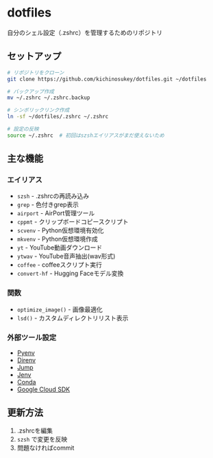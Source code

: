 # dotfiles

自分のシェル設定（.zshrc）を管理するためのリポジトリ

## セットアップ

```bash
# リポジトリをクローン
git clone https://github.com/kichinosukey/dotfiles.git ~/dotfiles

# バックアップ作成
mv ~/.zshrc ~/.zshrc.backup

# シンボリックリンク作成
ln -sf ~/dotfiles/.zshrc ~/.zshrc

# 設定の反映
source ~/.zshrc  # 初回はszshエイリアスがまだ使えないため
```

## 主な機能

### エイリアス
- `szsh` - .zshrcの再読み込み
- `grep` - 色付きgrep表示
- `airport` - AirPort管理ツール
- `cppmt` - クリップボードコピースクリプト
- `scvenv` - Python仮想環境有効化
- `mkvenv` - Python仮想環境作成
- `yt` - YouTube動画ダウンロード
- `ytwav` - YouTube音声抽出(wav形式)
- `coffee` - coffeeスクリプト実行
- `convert-hf` - Hugging Faceモデル変換

### 関数
- `optimize_image()` - 画像最適化
- `lsd()` - カスタムディレクトリリスト表示

### 外部ツール設定
- [Pyenv](https://github.com/pyenv/pyenv)
- [Direnv](https://github.com/direnv/direnv)
- [Jump](https://github.com/gsamokovarov/jump)
- [Jenv](https://github.com/jenv/jenv)
- [Conda](https://github.com/conda/conda)
- [Google Cloud SDK](https://cloud.google.com/sdk/docs)

## 更新方法

1. .zshrcを編集
2. `szsh` で変更を反映
3. 問題なければcommit